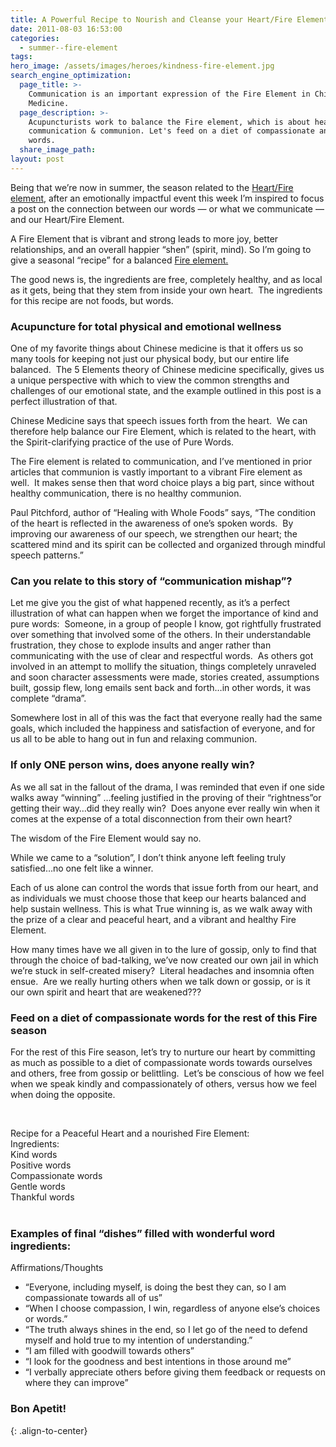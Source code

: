 ```yaml
---
title: A Powerful Recipe to Nourish and Cleanse your Heart/Fire Element
date: 2011-08-03 16:53:00
categories:
  - summer--fire-element
tags:
hero_image: /assets/images/heroes/kindness-fire-element.jpg
search_engine_optimization:
  page_title: >-
    Communication is an important expression of the Fire Element in Chinese
    Medicine.
  page_description: >-
    Acupuncturists work to balance the Fire element, which is about healthy
    communication & communion. Let's feed on a diet of compassionate and pure
    words.
  share_image_path:
layout: post
---
```


Being that we’re now in summer, the season related to the [Heart/Fire element,](/2017/06/19/out-of-the-wood-and-into-the-fire-more-tips-for-keeping-your-fire-element-balanced-this-summer/) after an emotionally impactful event this week I’m inspired to focus a post on the connection between our words — or what we communicate — and our Heart/Fire Element.

A Fire Element that is vibrant and strong leads to more joy, better relationships, and an overall happier “shen” (spirit, mind). So I’m going to give a seasonal “recipe” for a balanced [Fire element.](http://www.wisdomwaysacupuncture.com/2017/07/07/latest-5-element-video-fire-season-released/)

The good news is, the ingredients are free, completely healthy, and as local as it gets, being that they stem from inside your own heart.&nbsp; The ingredients for this recipe are not foods, but words.&nbsp;

### Acupuncture for total physical and emotional wellness

One of my favorite things about Chinese medicine is that it offers us so many tools for keeping not just our physical body, but our entire life balanced.&nbsp; The 5 Elements theory of Chinese medicine specifically, gives us a unique perspective with which to view the common strengths and challenges of our emotional state, and the example outlined in this post is a perfect illustration of that.

Chinese Medicine says that speech issues forth from the heart.&nbsp; We can therefore help balance our Fire Element, which is related to the heart, with the Spirit-clarifying practice of the use of Pure Words.

The Fire element is related to communication, and I’ve mentioned in prior articles that communion is vastly important to a vibrant Fire element as well.&nbsp; It makes sense then that word choice plays a big part, since without healthy communication, there is no healthy communion.

Paul Pitchford, author of “Healing with Whole Foods” says, “The condition of the heart is reflected in the awareness of one’s spoken words.&nbsp; By improving our awareness of our speech, we strengthen our heart; the scattered mind and its spirit can be collected and organized through mindful speech patterns.”

### Can you relate to this story of “communication mishap”?&nbsp;

Let me give you the gist of what happened recently, as it’s a perfect illustration of what can happen when we forget the importance of kind and pure words:&nbsp; Someone, in a group of people I know, got rightfully frustrated over something that involved some of the others. In their understandable frustration, they chose to explode insults and anger rather than communicating with the use of clear and respectful words.&nbsp; As others got involved in an attempt to mollify the situation, things completely unraveled and soon character assessments were made, stories created, assumptions built, gossip flew, long emails sent back and forth…in other words, it was complete “drama”.

Somewhere lost in all of this was the fact that everyone really had the same goals, which included the happiness and satisfaction of everyone, and for us all to be able to hang out in fun and relaxing communion.

### If only ONE person wins, does anyone really win?

As we all sat in the fallout of the drama, I was reminded that even if one side walks away “winning” …feeling justified in the proving of their “rightness”or getting their way…did they really win?&nbsp; Does anyone ever really win when it comes at the expense of a total disconnection from their own heart?

The wisdom of the Fire Element would say no.

While we came to a “solution”, I don’t think anyone left feeling truly satisfied…no one felt like a winner.

Each of us alone can control the words that issue forth from our heart, and as individuals we must choose those that keep our hearts balanced and help sustain wellness. This is what True winning is, as we walk away with the prize of a clear and peaceful heart, and a vibrant and healthy Fire Element.

How many times have we all given in to the lure of gossip, only to find that through the choice of bad-talking, we’ve now created our own jail in which we’re stuck in self-created misery?&nbsp; Literal headaches and insomnia often ensue.&nbsp; Are we really hurting others when we talk down or gossip, or is it our own spirit and heart that are weakened???

### Feed on a diet of compassionate words for the rest of this Fire season

For the rest of this Fire season, let’s try to nurture our heart by committing as much as possible to a diet of compassionate words towards ourselves and others, free from gossip or belittling.&nbsp; Let’s be conscious of how we feel when we speak kindly and compassionately of others, versus how we feel when doing the opposite.

&nbsp;

<div>Recipe for a Peaceful Heart and a nourished Fire Element:<br />Ingredients:</div>

<div>Kind words<br />Positive words<br />Compassionate words<br />Gentle words<br />Thankful words</div>

<div>&nbsp;</div>

### Examples of final “dishes” filled with wonderful word ingredients:

Affirmations/Thoughts

* “Everyone, including myself, is doing the best they can, so I am compassionate towards all of us”
* “When I choose compassion, I win, regardless of anyone else’s choices or words.”
* “The truth always shines in the end, so I let go of the need to defend myself and hold true to my intention of understanding.”
* “I am filled with goodwill towards others”
* “I look for the goodness and best intentions in those around me”
* “I verbally appreciate others before giving them feedback or requests on where they can improve”

### Bon Apetit!
{: .align-to-center}